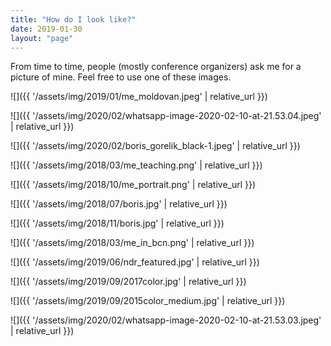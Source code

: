 ```yaml
---
title: "How do I look like?"
date: 2019-01-30
layout: "page"
---
```


From time to time, people (mostly conference organizers) ask me for a picture of mine. Feel free to use one of these images.

![]({{ '/assets/img/2019/01/me_moldovan.jpeg' | relative_url }})

![]({{ '/assets/img/2020/02/whatsapp-image-2020-02-10-at-21.53.04.jpeg' | relative_url }})

![]({{ '/assets/img/2020/02/boris_gorelik_black-1.jpeg' | relative_url }})


![]({{ '/assets/img/2018/03/me_teaching.png' | relative_url }})

![]({{ '/assets/img/2018/10/me_portrait.png' | relative_url }})

![]({{ '/assets/img/2018/07/boris.jpg' | relative_url }})


![]({{ '/assets/img/2018/11/boris.jpg' | relative_url }})

![]({{ '/assets/img/2018/03/me_in_bcn.png' | relative_url }})

![]({{ '/assets/img/2019/06/ndr_featured.jpg' | relative_url }})


![]({{ '/assets/img/2019/09/2017color.jpg' | relative_url }})

![]({{ '/assets/img/2019/09/2015color_medium.jpg' | relative_url }})

![]({{ '/assets/img/2020/02/whatsapp-image-2020-02-10-at-21.53.03.jpeg' | relative_url }})
